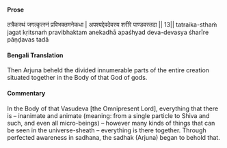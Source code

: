 #### Prose 

तत्रैकस्थं जगत्कृत्स्नं प्रविभक्तमनेकधा |
अपश्यद्देवदेवस्य शरीरे पाण्डवस्तदा || 13||
tatraika-sthaṁ jagat kṛitsnaṁ pravibhaktam anekadhā
apaśhyad deva-devasya śharīre pāṇḍavas tadā

 #### Bengali Translation 

Then Arjuna beheld the divided innumerable parts of the entire creation situated together in the Body of that God of gods. 

 #### Commentary 

In the Body of that Vasudeva [the Omnipresent Lord], everything that there is – inanimate and animate (meaning: from a single particle to Shiva and such, and even all micro-beings) – however many kinds of things that can be seen in the universe-sheath – everything is there together. Through perfected awareness in sadhana, the sadhak (Arjuna) began to behold that. 